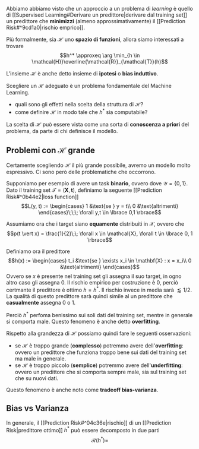 Abbiamo abbiamo visto che un approccio a un problema di *learning* è quello di [[Supervised Learning#Derivare un predittore|derivare dal training set]]  un predittore che **minimizzi** (almeno approssimativamente) il [[Prediction Risk#^9cd1a0|rischio emprico]].

Più formalmente, sia $\mathcal{H}$ uno **spazio di funzioni**, allora siamo interessati a trovare $$h^* \approxeq \arg \min_{h \in \mathcal{H}}\overline{\mathcal{R}}_{\mathcal{T}}(h)$$

L'insieme $\mathcal{H}$ è anche detto insieme di **ipotesi** o **bias induttivo**.

Scegliere un $\mathcal{H}$ adeguato è un problema fondamentale del Machine Learning.
- quali sono gli effetti nella scelta della struttura di $\mathcal{H}$?
- come definire $\mathcal{H}$ in modo tale che $h^*$ sia computabile?

La scelta di $\mathcal{H}$ può essere vista come una sorta di **conoscenza a priori** del problema, da parte di chi definisce il modello.

## Problemi con $\mathcal{H}$ grande
Certamente scegliendo $\mathcal{H}$ il più grande possibile, avremo un modello molto espressivo.
Ci sono però delle problematiche che occorrono.

Supponiamo per esempio di avere un task **binario**, ovvero dove $\mathcal{Y} = \lbrace 0, 1 \rbrace$.
Dato il training set $\mathcal{T} = (\mathbf{X}, \mathbf{t})$, definiamo la seguente [[Prediction Risk#^0b44e2|loss function]]
$$L(y, t) := \begin{cases}
1 &\text{se } y = t\\
0 &\text{altrimenti}
\end{cases}\;\;\; \forall y,t \in \lbrace 0,1 \rbrace$$

Assumiamo ora che i target siano **equamente** distribuiti in $\mathcal{X}$, ovvero che $$p(t \vert x) = \frac{1}{2}\;\; \forall x \in \mathcal{X}, \forall t \in \lbrace 0, 1 \rbrace$$

Definiamo ora il predittore
$$h(x) := \begin{cases}
t_i &\text{se } \exists x_i \in \mathbf{X} : x = x_i\\
0 &\text{altrimenti}
\end{cases}$$
Ovvero se $x$ è presente nel training set gli assegna il suo target, in ogno altro caso gli assegna 0.
Il rischio empirico per costruzione è 0, perciò certmante il predittore è ottimo $h = h^*$.
Il rischio invece in media sarà $\lessapprox 1/2$.
La qualità di questo predittore sarà quindi simile al un predittore che **casualmente** assegna 0 o 1.

Perciò $h^*$ perfoma benissimo sui soli dati del training set, mentre in generale si comporta male.
Questo fenomeno è anche detto **overfitting**.

Rispetto alla grandezza di $\mathcal{H}$ possiamo quindi fare le seguenti osservazioni:
- se $\mathcal{H}$ è troppo grande (**complesso**) potremmo avere dell'**overfitting**: ovvero un predittore che funziona troppo bene sui dati del training set ma male in generale.
- se $\mathcal{H}$ è troppo piccolo (**semplice**) potremmo avere dell'**underfitting**: ovvero un predittore che si comporta sempre male, sia sul training set che su nuovi dati.

Questo fenomeno è anche noto come **tradeoff bias-varianza**.

## Bias vs Varianza
In generale, il [[Prediction Risk#^04c36e|rischio]] di un [[Prediction Risk|predittore ottimo]] $h^*$ può essere decomposto in due parti $$\mathcal{R}(h^*) = $$